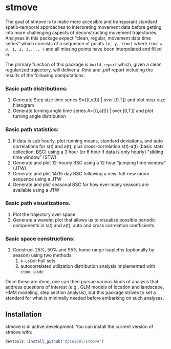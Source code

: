 
<!-- README.md is generated from README.Rmd. Please edit that file -->
stmove
======

The goal of stmove is to make more accesible and transparant standard spatio-temporal approaches to interpreting movement data before getting into more challenging aspects of deconstructing movement trajectories. Analyses in this package expect “clean, regular, movement data time series” which consists of a sequence of points `(x, y, time)` where `time = 0, 1, 2, 3,..., T` and all missing points have been interpolated and filled in.

The primary function of this package is `build_report` which, given a clean regularized trajectory, will deliver a .Rmd and .pdf report including the results of the following computations.

### Basic path distributions:

1.  Generate Step size time series S={(t,s(t)) | over \[0,T\]} and plot step-size histogram
2.  Generate turning angle time series A={(t,a(t)) | over \[0,T\]} and plot turning angle distribution

### Basic path statistics:

1.  If data is sub hourly, plot running means, standard deviations, and auto correlations for s(t) and a(t), plus cross-correlation s(t)-a(t) (basic stats collection: BSC) using a 3 hour (or 6 hour if data is only hourly) "sliding time window” (STW)
2.  Generate and plot 12-hourly BSC using a 12 hour “jumping time window” (JTW)
3.  Generate and plot 14/15 day BSC following a new-full-new moon sequence using a JTW
4.  Generate and plot seasonal BSC for how ever many seasons are available using a JTW

### Basic path visualizations.

1.  Plot the trajectory over space
2.  Generate a wavelet plot that allows us to visualize possible periodic components in s(t) and a(t), auto and cross correlation coefficients.

### Basic space constructions:

1.  Construct 25%, 50% and 95% home range isopleths (optionally by season) using two methods:
    1.  `k-LoCoH` hull sets
    2.  autocorrelated utilization distribution analysis implemented with `ctmm::akde`

Once these are done, one can then pursue various kinds of analysis that address questions of interest (e.g., GLM models of location and landscape, HMM modeling, step section analysis), but this package strives to set a standard for what is minimally needed before embarking on such analyses.

Installation
------------

stmove is in active development. You can install the current version of stmove with:

``` r
devtools::install_github("dpseidel/stmove")
```
